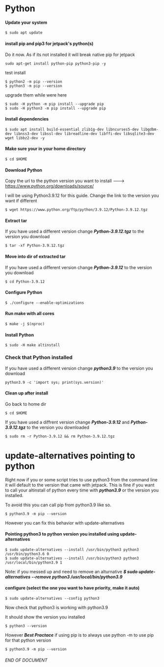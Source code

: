 # Python

#### Update your system
```
$ sudo apt update
```
#### install pip and pip3 for jetpack's python(s)
Do it now. As if its not installed it will break native pip for jetpack
```
sudo apt-get install python-pip python3-pip -y
```
test install
```
$ python2 -m pip --version
$ python3 -m pip --version
```
upgrade them while were here
```
$ sudo -H python -m pip install --upgrade pip
$ sudo -H python3 -m pip install --upgrade pip
```
#### Install dependencies
```
$ sudo apt install build-essential zlib1g-dev libncurses5-dev libgdbm-dev libnss3-dev libssl-dev libreadline-dev libffi-dev libsqlite3-dev wget libbz2-dev -y
```
#### Make sure your in your home directory
```
$ cd $HOME
```
#### Download Python
Copy the url to the python version you want to install ---> https://www.python.org/downloads/source/

I will be using Python3.9.12 for this guide. Change the link to the version you want if different
```
$ wget https://www.python.org/ftp/python/3.9.12/Python-3.9.12.tgz
```
#### Extract tar
If you have used a different version change ***Python-3.9.12.tgz*** to the version you download
```
$ tar -xf Python-3.9.12.tgz
```
#### Move into dir of extracted tar
If you have used a different version change ***Python-3.9.12*** to the version you download
```
$ cd Python-3.9.12
```
#### Configure Python
```
$ ./configure --enable-optimizations
```
#### Run make with all cores
```
$ make -j $(nproc)
```
#### Install Python
```
$ sudo -H make altinstall
```
### Check that Python installed
If you have used a different version change ***python3.9*** to the version you download
```
python3.9 -c 'import sys; print(sys.version)'
```

#### Clean up after install
Go back to home dir
```
$ cd $HOME
```
If you have used a diffrent version change ***Python-3.9.12*** and ***Python-3.9.12.tgz*** to the version you downloaded
```
$ sudo rm -r Python-3.9.12 && rm Python-3.9.12.tgz
```


# update-alternatives pointing to python

Right now if you or some script tries to use python3 from the command line it will default to the version that came with jetpack. This is fine if you want to call your altinstall of python every time with ***python3.9*** or the version you installed.

To avoid this you can call pip from python3.9 like so.
```
$ python3.9 -m pip --version
```

However you can fix this behavior with update-alternatives

#### Pointing python3 to python version you installed using update-alternatives
```
$ sudo update-alternatives --install /usr/bin/python3 python3 /usr/bin/python3.6 0
$ sudo update-alternatives --install /usr/bin/python3 python3 /usr/local/bin/python3.9 1
```

Note: if you messed up and need to remove an alturnative ***$ sudo update-alternatives --remove python3 /usr/local/bin/python3.9***

#### configure (select the one you want to have priority, make it auto)
```
$ sudo update-alternatives --config python3
```
Now check that python3 is working with python3.9

It should show the version you installed
```
$ python3 --version
```

However ***Best Practace*** if using pip is to always use python -m to use pip for that python version
```
$ python3.9 -m pip --version
```


###### END OF DOCUMENT
